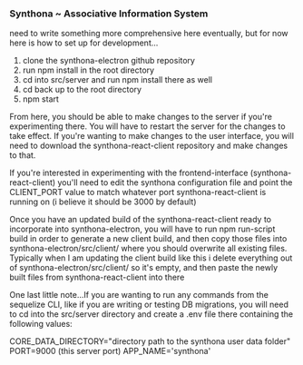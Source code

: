 ### Synthona ~ Associative Information System

need to write something more comprehensive here eventually, but for now here is how to set up for development...

1) clone the synthona-electron github repository
2) run npm install in the root directory
3) cd into src/server and run npm install there as well
4) cd back up to the root directory
5) npm start

From here, you should be able to make changes to the server if you're experimenting there. You will have to restart the server for the changes to take effect. If you're wanting to make changes to the user interface, you will need to download the synthona-react-client repository and make changes to that.

If you're interested in experimenting with the frontend-interface (synthona-react-client) you'll need to edit the synthona configuration file and point the CLIENT_PORT value to match whatever port synthona-react-client is running on (i believe it should be 3000 by default)

Once you have an updated build of the synthona-react-client ready to incorporate into synthona-electron, you will have to run npm run-script build in order to generate a new client build, and then copy those files into synthona-electron/src/client/ where you should overwrite all existing files. Typically when I am updating the client build like this i delete everything out of synthona-electron/src/client/ so it's empty, and then paste the newly built files from synthona-react-client into there

One last little note...If you are wanting to run any commands from the sequelize CLI, like if you are writing or testing DB migrations, you will need to cd into the src/server directory and create a .env file there containing the following values:

CORE_DATA_DIRECTORY="directory path to the synthona user data folder"
PORT=9000 (this server port)
APP_NAME='synthona'

